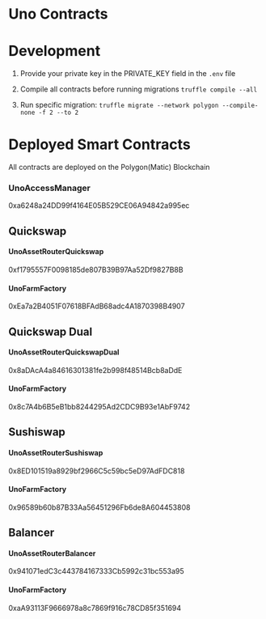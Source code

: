 # Uno Contracts 


# Development

1. Provide your private key in the PRIVATE_KEY field in the ```.env``` file

2. Compile all contracts before running migrations ```truffle compile --all```

3. Run specific migration: ```truffle migrate --network polygon --compile-none -f 2 --to 2```


# Deployed Smart Contracts

All contracts are deployed on the Polygon(Matic) Blockchain

### UnoAccessManager
0xa6248a24DD99f4164E05B529CE06A94842a995ec

## Quickswap

#### UnoAssetRouterQuickswap
0xf1795557F0098185de807B39B97Aa52Df9827B8B

#### UnoFarmFactory
0xEa7a2B4051F07618BFAdB68adc4A1870398B4907

## Quickswap Dual

#### UnoAssetRouterQuickswapDual
0x8aDAcA4a84616301381fe2b998f48514Bcb8aDdE

#### UnoFarmFactory
0x8c7A4b6B5eB1bb8244295Ad2CDC9B93e1AbF9742

## Sushiswap

#### UnoAssetRouterSushiswap
0x8ED101519a8929bf2966C5c59bc5eD97AdFDC818

#### UnoFarmFactory
0x96589b60b87B33Aa56451296Fb6de8A604453808

## Balancer

#### UnoAssetRouterBalancer
0x941071edC3c443784167333Cb5992c31bc553a95

#### UnoFarmFactory
0xaA93113F9666978a8c7869f916c78CD85f351694
